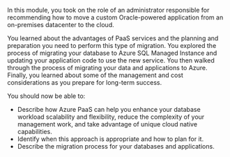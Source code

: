 In this module, you took on the role of an administrator responsible for recommending how to move a custom Oracle-powered application from an on-premises datacenter to the cloud.

You learned about the advantages of PaaS services and the planning and preparation you need to perform this type of migration. You explored the process of migrating your database to Azure SQL Managed Instance and updating your application code to use the new service. You then walked through the process of migrating your data and applications to Azure. Finally, you learned about some of the management and cost considerations as you prepare for long-term success. 

You should now be able to:

- Describe how Azure PaaS can help you enhance your database workload scalability and flexibility, reduce the complexity of your management work, and take advantage of unique cloud native capabilities.
- Identify when this approach is appropriate and how to plan for it.
- Describe the migration process for your databases and applications.
